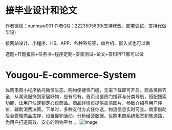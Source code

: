 # 接毕业设计和论文
作者微信：xunmaw001  作者QQ：2223505639(支持修改、部署调试、支持代做毕设)

接网站设计、小程序、H5、APP、各种系统等，单片机、嵌入式也可以做

选题+开题报告+任务书+程序定制+安装测试+论文+答辩PPT都可以做
# Yougou-E-commerce-System
优购电商小程序依托微信生态，购物便捷零门槛，无需下载即可开启。商品类目齐全，从潮流服饰到家居好物，应有尽有。首页设置热门推荐与分类导航，搭配搜索功能，让用户快速锁定心仪商品。商品详情页提供高清图片、参数介绍与用户评价，辅助消费决策。下单时，多种支付方式任你选，物流信息实时可查。商家借助后台管理商品库存，设置促销活动，分析经营数据。优购电商系统拓宽销售通路，为用户打造高效、安心的购物平台 。
![image](https://github.com/user-attachments/assets/6c821917-6751-4740-9b40-5086e18b5204)
